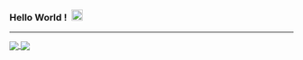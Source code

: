 ### Hello World ! &nbsp;<img src="https://github.com/TheDudeThatCode/TheDudeThatCode/blob/master/Assets/Earth.gif" width =20px/>
<hr>




<a href="https://github.com/Anirudh906/Anirudh906">
  <img align="center"  src="https://github-readme-stats.vercel.app/api?username=Anirudh906&show_icons=true&theme=radical" />
</a>
<a href="https://github.com/Anirudh906/Anirudh906">
  <img align="center"  "position: relative; right: 100px;"  src="https://github-readme-stats.vercel.app/api/top-langs/?username=Anirudh906&layout=compact" />
</a>
<!--
**Anirudh906/Anirudh906** is a ✨ _special_ ✨ repository because its `README.md` (this file) appears on your GitHub profile.

Here are some ideas to get you started:

- 🔭 I’m currently working on ...
- 🌱 I’m currently learning ...
- 👯 I’m looking to collaborate on ...
- 🤔 I’m looking for help with ...
- 💬 Ask me about ...
- 📫 How to reach me: ...
- 😄 Pronouns: ...
- ⚡ Fun fact: ...
-->
